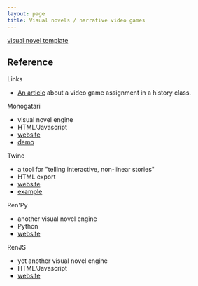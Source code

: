 ```yaml
---
layout: page
title: Visual novels / narrative video games
---
```



[visual novel template](https://github.com/dkessner/visual_novel_template)



## Reference

Links
- [An article](https://theconversation.com/how-student-designed-video-games-made-me-rethink-how-i-teach-history-159310)
  about a video game assignment in a history class.

Monogatari 
- visual novel engine 
- HTML/Javascript
- [website](https://monogatari.io/)
- [demo](https://monogatari.io/demo/)

Twine 
- a tool for "telling interactive, non-linear stories" 
- HTML export
- [website](https://twinery.org/)
- [example](https://philome.la/Joanna_Berry/ravine/index.html)

Ren'Py 
- another visual novel engine 
- Python 
- [website](https://www.renpy.org/)

RenJS 
- yet another visual novel engine 
- HTML/Javascript
- [website](http://renjs.net/)



